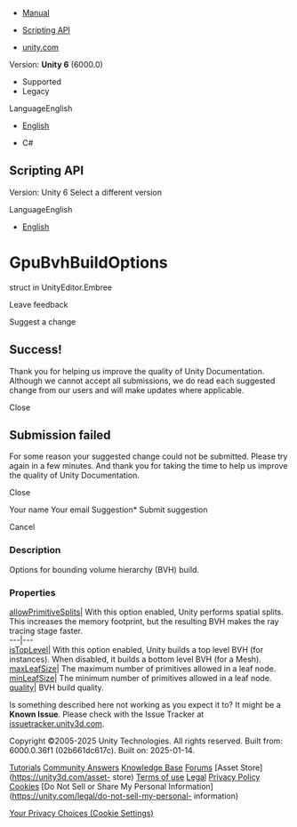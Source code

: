 [ ]()

  * [Manual](../Manual/index.html)
  * [Scripting API](../ScriptReference/index.html)

  * [unity.com](https://unity.com/)

Version: **Unity 6** (6000.0)

  * Supported
  * Legacy

LanguageEnglish

  * [English]()

  * C#

[ ](https://docs.unity3d.com)

## Scripting API

Version: Unity 6 Select a different version

LanguageEnglish

  * [English]()

# GpuBvhBuildOptions

struct in UnityEditor.Embree

Leave feedback

Suggest a change

## Success!

Thank you for helping us improve the quality of Unity Documentation. Although
we cannot accept all submissions, we do read each suggested change from our
users and will make updates where applicable.

Close

## Submission failed

For some reason your suggested change could not be submitted. Please <a>try
again</a> in a few minutes. And thank you for taking the time to help us
improve the quality of Unity Documentation.

Close

Your name Your email Suggestion* Submit suggestion

Cancel

[ ]()

### Description

Options for bounding volume hierarchy (BVH) build.

### Properties

[allowPrimitiveSplits](Embree.GpuBvhBuildOptions-allowPrimitiveSplits.html)|
With this option enabled, Unity performs spatial splits. This increases the
memory footprint, but the resulting BVH makes the ray tracing stage faster.  
---|---  
[isTopLevel](Embree.GpuBvhBuildOptions-isTopLevel.html)| With this option
enabled, Unity builds a top level BVH (for instances). When disabled, it
builds a bottom level BVH (for a Mesh).  
[maxLeafSize](Embree.GpuBvhBuildOptions-maxLeafSize.html)| The maximum number
of primitives allowed in a leaf node.  
[minLeafSize](Embree.GpuBvhBuildOptions-minLeafSize.html)| The minimum number
of primitives allowed in a leaf node.  
[quality](Embree.GpuBvhBuildOptions-quality.html)| BVH build quality.  
  
Is something described here not working as you expect it to? It might be a
**Known Issue**. Please check with the Issue Tracker at
[issuetracker.unity3d.com](https://issuetracker.unity3d.com).

Copyright ©2005-2025 Unity Technologies. All rights reserved. Built from:
6000.0.36f1 (02b661dc617c). Built on: 2025-01-14.

[Tutorials](https://unity3d.com/learn) [Community
Answers](https://answers.unity3d.com) [Knowledge
Base](https://support.unity3d.com/hc/en-us)
[Forums](https://forum.unity3d.com) [Asset Store](https://unity3d.com/asset-
store) [Terms of use](https://docs.unity3d.com/Manual/TermsOfUse.html)
[Legal](https://unity.com/legal) [Privacy
Policy](https://unity.com/legal/privacy-policy)
[Cookies](https://unity.com/legal/cookie-policy) [Do Not Sell or Share My
Personal Information](https://unity.com/legal/do-not-sell-my-personal-
information)

[Your Privacy Choices (Cookie Settings)](javascript:void\(0\);)

